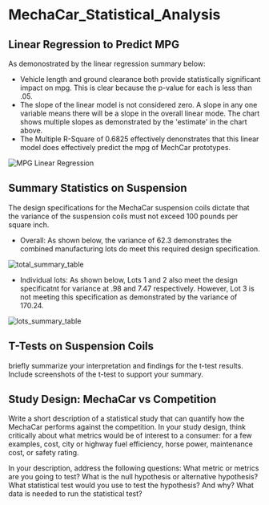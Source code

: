 # MechaCar_Statistical_Analysis


## Linear Regression to Predict MPG

As demonostrated by the linear regression summary below:

- Vehicle length and ground clearance both provide statistically significant impact on mpg. This is clear because the p-value for each is less than .05. 
- The slope of the linear model is not considered zero. A slope in any one variable means there will be a slope in the overall linear mode. The chart shows multiple slopes as demonstrated by the 'estimate' in the chart above.
- The Multiple R-Square of 0.6825 effectively denonstrates that this linear model does effectively predict the mpg of MechCar prototypes.


![MPG Linear Regression](https://user-images.githubusercontent.com/90162669/148667612-8c9819a4-f89f-41f9-8ddf-2bec41506d39.png)


## Summary Statistics on Suspension

The design specifications for the MechaCar suspension coils dictate that the variance of the suspension coils must not exceed 100 pounds per square inch.

- Overall: As shown below, the variance of 62.3 demonstrates the combined manufacturing lots do meet this required design specification. 

![total_summary_table](https://user-images.githubusercontent.com/90162669/148667959-500d5a34-4c95-446e-a650-f570fa411897.png)

- Individual lots: As shown below, Lots 1 and 2 also meet the design specificatnt for variance at .98 and 7.47 respectively.  However, Lot 3 is not meeting this specification as demonstrated by the variance of 170.24.  

![lots_summary_table](https://user-images.githubusercontent.com/90162669/148667964-820f8d27-4115-4fad-834b-61f1bb012d03.png)

## T-Tests on Suspension Coils

briefly summarize your interpretation and findings for the t-test results. Include screenshots of the t-test to support your summary.

## Study Design: MechaCar vs Competition

Write a short description of a statistical study that can quantify how the MechaCar performs against the competition. In your study design, think critically about what metrics would be of interest to a consumer: for a few examples, cost, city or highway fuel efficiency, horse power, maintenance cost, or safety rating.

In your description, address the following questions:
What metric or metrics are you going to test?
What is the null hypothesis or alternative hypothesis?
What statistical test would you use to test the hypothesis? And why?
What data is needed to run the statistical test?
